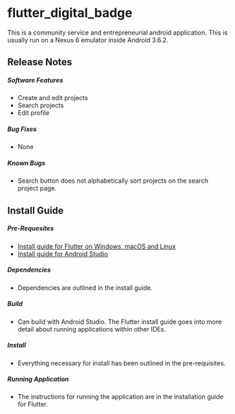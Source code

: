 # flutter_digital_badge

This is a community service and entrepreneurial android application. This is usually run on a Nexus 6 emulator inside Android 3.6.2.

## Release Notes

##### Software Features
- Create and edit projects
- Search projects
- Edit profile

##### Bug Fixes
- None

##### Known Bugs
- Search button does not alphabetically sort projects on the search project page.

## Install Guide

##### Pre-Requesites
- [Install guide for Flutter on Windows, macOS and Linux](https://flutter.dev/docs/get-started/install)
- [Install guide for Android Studio](https://developer.android.com/studio)
##### Dependencies
- Dependencies are outlined in the install guide.
##### Build
- Can build with Android Studio. The Flutter install guide goes into more detail about running applications within other IDEs.
##### Install
- Everything necessary for install has been outlined in the pre-requisites.
##### Running Application
- The instructions for running the application are in the installation guide for Flutter.
